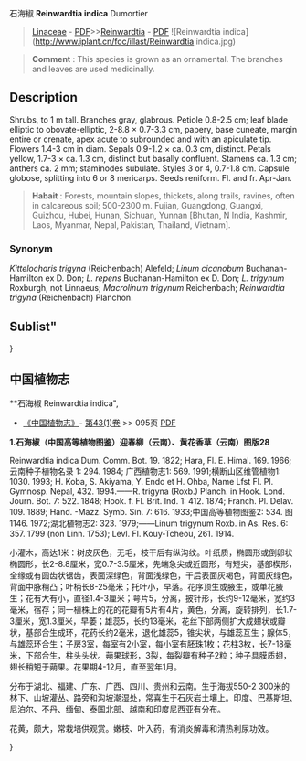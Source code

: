 石海椒  **Reinwardtia indica** Dumortier

> [Linaceae](http://www.iplant.cn/info/Linaceae?t=foc) - [PDF](http://www.iplant.cn/foc/pdf/Linaceae.pdf)>>[Reinwardtia](http://www.iplant.cn/info/Reinwardtia?t=foc) - [PDF](http://www.iplant.cn/foc/pdf/Reinwardtia.pdf)
![Reinwardtia indica](http://www.iplant.cn/foc/illast/Reinwardtia indica.jpg)


> **Comment** : 
> This species is grown as an ornamental. The branches and leaves are used medicinally.

## Description

Shrubs, to 1 m tall. Branches gray, glabrous. Petiole 0.8-2.5 cm; leaf blade elliptic to obovate-elliptic, 2-8.8 × 0.7-3.3 cm, papery, base cuneate, margin entire or crenate, apex acute to subrounded and with an apiculate tip. Flowers 1.4-3 cm in diam. Sepals 0.9-1.2 × ca. 0.3 cm, distinct. Petals yellow, 1.7-3 × ca. 1.3 cm, distinct but basally confluent. Stamens ca. 1.3 cm; anthers ca. 2 mm; staminodes subulate. Styles 3 or 4, 0.7-1.8 cm. Capsule globose, splitting into 6 or 8 mericarps. Seeds reniform. Fl. and fr. Apr-Jan.


> **Habait** : 
> Forests, mountain slopes, thickets, along trails, ravines, often in calcareous soil; 500-2300 m. Fujian, Guangdong, Guangxi, Guizhou, Hubei, Hunan, Sichuan, Yunnan [Bhutan, N India, Kashmir, Laos, Myanmar, Nepal, Pakistan, Thailand, Vietnam].

### Synonym
*Kittelocharis trigyna* (Reichenbach) Alefeld; *Linum cicanobum* Buchanan-Hamilton ex D. Don; *L. repens* Buchanan-Hamilton ex D. Don; *L. trigynum* Roxburgh, not Linnaeus; *Macrolinum trigynum* Reichenbach; *Reinwardtia trigyna* (Reichenbach) Planchon.

## Sublist"
}
## 中国植物志



**石海椒 Reinwardtia indica",



* [《中国植物志》](http://www.iplant.cn/frps)- [第43(1)卷](http://www.iplant.cn/frps/vol/43(1)) >> 095页 [PDF](http://www.iplant.cn/frps/pdf/43(1)/095.PDF)


**1.石海椒（中国高等植物图鉴）迎春柳（云南）、黄花香草（云南）图版28**

Reinwardtia indica Dum. Comm. Bot. 19. 1822; Hara, Fl. E. Himal. 169. 1966; 云南种子植物名录 1: 294. 1984; 广西植物志1: 569. 1991;横断山区维管植物1: 1030. 1993; H. Koba, S. Akiyama, Y. Endo et H. Ohba, Name Lfst Fl. Pl. Gymnosp. Nepal, 432. 1994.——R. trigyna (Roxb.) Planch. in Hook. Lond. Journ. Bot. 7: 522. 1848; Hook. f. Fl. Brit. Ind. 1: 412. 1874; Franch. Pl. Delav. 109. 1889; Hand. -Mazz. Symb. Sin. 7: 616. 1933;中国高等植物图鉴2: 534. 图1146. 1972;湖北植物志2: 323. 1979;——Linum trigynum Roxb. in As. Res. 6: 357. 1799 (non Linn. 1753); Levl. Fl. Kouy-Tcheou, 261. 1914.

小灌木，高达1米：树皮灰色，无毛，枝干后有纵沟纹。叶纸质，椭圆形或倒卵状椭圆形，长2-8.8厘米，宽0.7-3.5厘米，先端急尖或近圆形，有短尖，基部楔形，全缘或有圆齿状锯齿，表面深绿色，背面浅绿色，干后表面灰褐色，背面灰绿色，背面中脉稍凸；叶柄长8-25毫米；托叶小，早落。花序顶生或腋生，或单花腋生；花有大有小，直径1.4-3厘米；萼片5，分离，披针形，长约9-12毫米，宽约3毫米，宿存；同一植株上的花的花瓣有5片有4片，黄色，分离，旋转排列，长1.7-3厘米，宽1.3厘米，早萎；雄蕊5，长约13毫米，花丝下部两侧扩大成翅状或瓣状，基部合生成环，花药长约2毫米，退化雄蕊5，锥尖状，与雄蕊互生；腺体5，与雄蕊环合生；子房3室，每室有2小室，每小室有胚珠1枚；花柱3枚，长7-18毫米，下部合生，柱头头状。蒴果球形，3裂，每裂瓣有种子2粒；种子具膜质翅，翅长稍短于蒴果。花果期4-12月，直至翌年1月。

分布于湖北、福建、广东、广西、四川、贵州和云南。生于海拔550-2 300米的林下、山坡灌丛、路旁和沟坡潮湿处，常喜生于石灰岩土壤上。印度、巴基斯坦、尼泊尔、不丹、缅甸、泰国北部、越南和印度尼西亚有分布。

花黄，颇大，常栽培供观赏。嫩枝、叶入药，有消炎解毒和清热利尿功效。



}